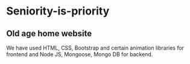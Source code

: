 # Seniority-is-priority
## Old age home website ##

We have used HTML, CSS, Bootstrap and certain animation libraries for frontend
and Node JS, Mongoose, Mongo DB for backend.
